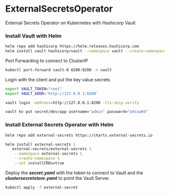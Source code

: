 # ExternalSecretsOperator

External Secrets Operator on Kubernetes with Hashicorp Vault

### Install Vault with Helm

``` bash
helm repo add hashicorp https://helm.releases.hashicorp.com
helm install vault hashicorp/vault --namespace vault --create-namespace -f hashicorp-vault/values.yaml
```

Port Forwarding to connect to ClusterIP

``` bash
kubectl port-forward vault-0 8200:8200 -n vault
```

Login with the client and put the key value secrets

``` bash
export VAULT_TOKEN="root"
export VAULT_ADDR='http://127.0.0.1:8200'

vault login -address=http://127.0.0.1:8200 -tls-skip-verify

vault kv put secret/dev/app username="admin" password="p4ssw0d"
```

### Install External Secrets Operator with Helm

``` bash
helm repo add external-secrets https://charts.external-secrets.io

helm install external-secrets \
   external-secrets/external-secrets \
    --namespace external-secrets \
    --create-namespace \
    --set installCRDs=true
```

Deploy the ***secret.yaml*** with the token to connect to Vault and the ***clustersecretstore.yaml*** to point the Vault Server.

``` bash
kubectl apply -f external-secret
```